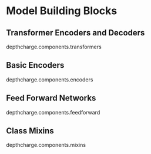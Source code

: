 # Model Building Blocks

## Transformer Encoders and Decoders
 depthcharge.components.transformers

## Basic Encoders
 depthcharge.components.encoders

## Feed Forward Networks
 depthcharge.components.feedforward

## Class Mixins
 depthcharge.components.mixins
